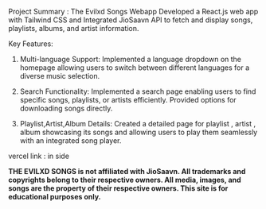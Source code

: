 


 Project Summary : The Evilxd Songs Webapp
 Developed a React.js web app with Tailwind CSS and
 Integrated JioSaavn API to fetch and display songs,
 playlists, albums, and artist information.

 
 Key Features:
 
 1. Multi-language Support: 
Implemented a language dropdown on the
 homepage allowing users to switch between
 different languages for a diverse music selection.

 3. Search Functionality: 
Implemented a search page enabling users to
 find specific songs, playlists, or artists efficiently.
 Provided options for downloading songs directly.

 5. Playlist,Artist,Album Details: 
Created a detailed page for playlist , artist , album
 showcasing its songs and allowing users to play
 them seamlessly with an integrated song player.

 vercel link :
 in side


**THE EVILXD SONGS is not affiliated with JioSaavn. All trademarks and copyrights belong to their respective owners. All media, images, and songs are the property of their respective owners. This site is for educational purposes only.**
